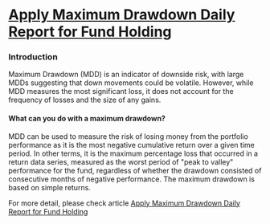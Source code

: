# [Apply Maximum Drawdown Daily Report for Fund Holding](https://developers.refinitiv.com/en/article-catalog/article/Apply-Maximum-Drawdown-Daily-Report-for-Fund-Holding)
### Introduction
Maximum Drawdown (MDD) is an indicator of downside risk, with large MDDs suggesting that down movements could be volatile. However, while MDD measures the most significant loss, it does not account for the frequency of losses and the size of any gains.

#### What can you do with a maximum drawdown?

MDD can be used to measure the risk of losing money from the portfolio performance as it is the most negative cumulative return over a given time period. In other terms, it is the maximum percentage loss that occurred in a return data series, measured as the worst period of "peak to valley" performance for the fund, regardless of whether the drawdown consisted of consecutive months of negative performance. The maximum drawdown is based on simple returns.

For more detail, please check article [Apply Maximum Drawdown Daily Report for Fund Holding](https://author.prod.refinitiv.com/content/devportal/en_us/article-catalog/article/Apply-Maximum-Drawdown-Daily-Report-for-Fund-Holding.html?wcmmode=disabled)
